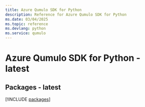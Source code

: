 ```yaml
---
title: Azure Qumulo SDK for Python
description: Reference for Azure Qumulo SDK for Python
ms.date: 03/04/2025
ms.topic: reference
ms.devlang: python
ms.service: qumulo
---
```

# Azure Qumulo SDK for Python - latest
## Packages - latest
[!INCLUDE [packages](qumulo-index.md)]